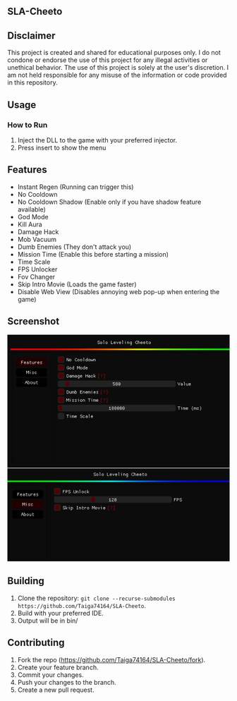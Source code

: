 ## SLA-Cheeto

## Disclaimer
This project is created and shared for educational purposes only. I do not condone or endorse the use of this project for any illegal activities or unethical behavior. The use of this project is solely at the user's discretion. I am not held responsible for any misuse of the information or code provided in this repository.

## Usage

### How to Run
1. Inject the DLL to the game with your preferred injector.
2. Press insert to show the menu

## Features
- Instant Regen (Running can trigger this)
- No Cooldown
- No Cooldown Shadow (Enable only if you have shadow feature available)
- God Mode
- Kill Aura
- Damage Hack
- Mob Vacuum
- Dumb Enemies (They don't attack you)
- Mission Time (Enable this before starting a mission)
- Time Scale
- FPS Unlocker
- Fov Changer
- Skip Intro Movie (Loads the game faster)
- Disable Web View (Disables annoying web pop-up when entering the game)

## Screenshot
![menu](src/res/Solo_Leveling_ARISE_4BRSUmbeJd.png)

## Building
1. Clone the repository: `git clone --recurse-submodules https://github.com/Taiga74164/SLA-Cheeto`.
2. Build with your preferred IDE.
3. Output will be in bin/

## Contributing
1. Fork the repo (<https://github.com/Taiga74164/SLA-Cheeto/fork>).
2. Create your feature branch.
3. Commit your changes.
4. Push your changes to the branch.
5. Create a new pull request.